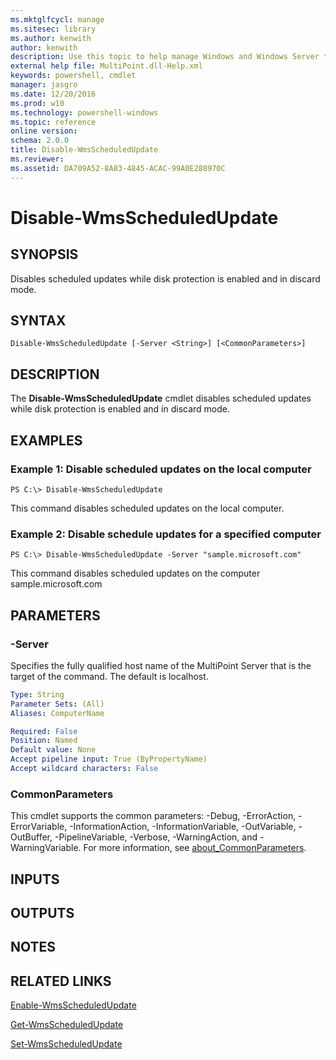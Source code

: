 ```yaml
---
ms.mktglfcycl: manage
ms.sitesec: library
ms.author: kenwith
author: kenwith
description: Use this topic to help manage Windows and Windows Server technologies with Windows PowerShell.
external help file: MultiPoint.dll-Help.xml
keywords: powershell, cmdlet
manager: jasgro
ms.date: 12/20/2016
ms.prod: w10
ms.technology: powershell-windows
ms.topic: reference
online version: 
schema: 2.0.0
title: Disable-WmsScheduledUpdate
ms.reviewer:
ms.assetid: DA709A52-8A83-4845-ACAC-99A0E288970C
---
```


# Disable-WmsScheduledUpdate

## SYNOPSIS
Disables scheduled updates while disk protection is enabled and in discard mode.

## SYNTAX

```
Disable-WmsScheduledUpdate [-Server <String>] [<CommonParameters>]
```

## DESCRIPTION
The **Disable-WmsScheduledUpdate** cmdlet disables scheduled updates while disk protection is enabled and in discard mode.

## EXAMPLES

### Example 1: Disable scheduled updates on the local computer
```
PS C:\> Disable-WmsScheduledUpdate
```

This command disables scheduled updates on the local computer.

### Example 2: Disable schedule updates for a specified computer
```
PS C:\> Disable-WmsScheduledUpdate -Server "sample.microsoft.com"
```

This command disables scheduled updates on the computer sample.microsoft.com

## PARAMETERS

### -Server
Specifies the fully qualified host name of the MultiPoint Server that is the target of the command.
The default is localhost.

```yaml
Type: String
Parameter Sets: (All)
Aliases: ComputerName

Required: False
Position: Named
Default value: None
Accept pipeline input: True (ByPropertyName)
Accept wildcard characters: False
```

### CommonParameters
This cmdlet supports the common parameters: -Debug, -ErrorAction, -ErrorVariable, -InformationAction, -InformationVariable, -OutVariable, -OutBuffer, -PipelineVariable, -Verbose, -WarningAction, and -WarningVariable. For more information, see [about_CommonParameters](http://go.microsoft.com/fwlink/?LinkID=113216).

## INPUTS

## OUTPUTS

## NOTES

## RELATED LINKS

[Enable-WmsScheduledUpdate](./Enable-WmsScheduledUpdate.md)

[Get-WmsScheduledUpdate](./Get-WmsScheduledUpdate.md)

[Set-WmsScheduledUpdate](./Set-WmsScheduledUpdate.md)
